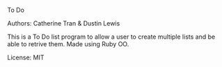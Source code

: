 To Do

Authors: Catherine Tran & Dustin Lewis

This is a To Do list program to allow a user to create multiple lists and be 
able to retrive them.
Made using Ruby OO.

License: MIT
